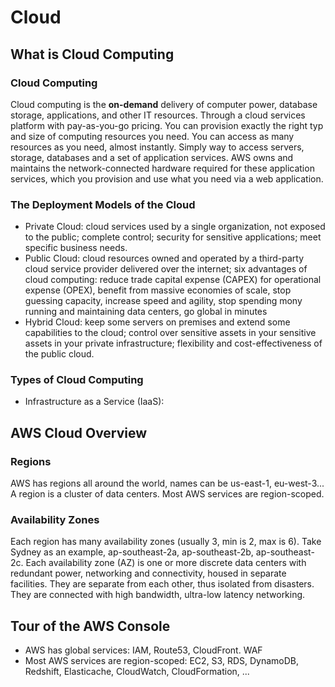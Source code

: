 # Cloud

## What is Cloud Computing

### Cloud Computing

Cloud computing is the **on-demand** delivery of computer power, database storage, applications, and other IT resources. Through a cloud services platform with pay-as-you-go pricing. You can provision exactly the right typ and size of computing resources you need. You can access as many resources as you need, almost instantly. Simply way to access servers, storage, databases and a set of application services. AWS owns and maintains the network-connected hardware required for these application services, which you provision and use what you need via a web application. 

### The Deployment Models of the Cloud

* Private Cloud: cloud services used by a single organization, not exposed to the public; complete control; security for sensitive applications; meet specific business needs.
* Public Cloud: cloud resources owned and operated by a third-party cloud service provider delivered over the internet; six advantages of cloud computing: reduce trade capital expense (CAPEX) for operational expense (OPEX), benefit from massive economies of scale, stop guessing capacity, increase speed and agility, stop spending mony running and maintaining data centers, go global in minutes
* Hybrid Cloud: keep some servers on premises and extend some capabilities to the cloud; control over sensitive assets in your sensitive assets in your private infrastructure; flexibility and cost-effectiveness of the public cloud.

### Types of Cloud Computing

* Infrastructure as a Service (IaaS): 

## AWS Cloud Overview

### Regions

AWS has regions all around the world, names can be us-east-1, eu-west-3... A region is a cluster of data centers. Most AWS services are region-scoped.

### Availability Zones

Each region has many availability zones (usually 3, min is 2, max is 6). Take Sydney as an example, ap-southeast-2a, ap-southeast-2b, ap-southeast-2c. Each availability zone (AZ) is one or more discrete data centers with redundant power, networking and connectivity, housed in separate facilities. They are separate from each other, thus isolated from disasters. They are connected with high bandwidth, ultra-low latency networking.

## Tour of the AWS Console

* AWS has global services: IAM, Route53, CloudFront. WAF
* Most AWS services are region-scoped: EC2, S3, RDS, DynamoDB, Redshift, Elasticache, CloudWatch, CloudFormation, ...